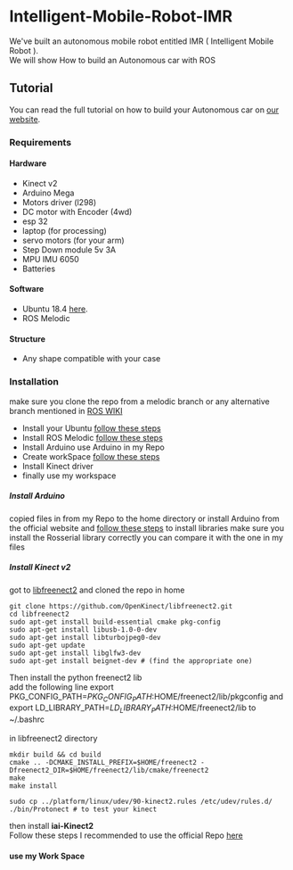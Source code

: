 # Intelligent-Mobile-Robot-IMR
We've built an autonomous mobile robot entitled IMR ( Intelligent Mobile Robot ). <br>
We will show How to build an Autonomous car with ROS 
## Tutorial
You can read the full tutorial on how to build your Autonomous car on [our website](https://mostafasaleh1.github.io/graduation-project-website/).
### Requirements
#### Hardware
- Kinect v2
- Arduino Mega
- Motors driver (l298)
- DC motor with Encoder (4wd)
- esp 32 
- laptop (for processing)
- servo motors (for your arm)
- Step Down module 5v 3A
- MPU IMU 6050
- Batteries
####  Software 
- Ubuntu 18.4 [here](http://releases.ubuntu.com/18.04/ubuntu-18.04.6-desktop-amd64.iso).
- ROS Melodic
#### Structure
- Any shape compatible with your case 
### Installation 
make sure you clone the repo from a melodic branch or any alternative branch mentioned in [ROS WIKI](http://wiki.ros.org/Documentation) 
- Install your Ubuntu [follow these steps](https://ubuntu.com/tutorials/install-ubuntu-desktop#1-overview)
- Install ROS Melodic [follow these steps](http://wiki.ros.org/melodic/Installation/Ubuntu)
- Install Arduino use Arduino in my Repo
- Create workSpace [follow these steps](http://wiki.ros.org/catkin/Tutorials/create_a_workspace)
- Install Kinect driver
- finally use my workspace 
##### Install Arduino 
copied files in from my Repo to the home directory or install Arduino from the official website and [follow these steps](http://wiki.ros.org/rosserial_arduino/Tutorials/Arduino%20IDE%20Setup) to install libraries make sure you install the Rosserial library correctly you can compare it with the one in my files 
##### Install Kinect v2
got to [libfreenect2](https://github.com/OpenKinect/libfreenect2.git) and cloned the repo in home
```
git clone https://github.com/OpenKinect/libfreenect2.git
cd libfreenect2
sudo apt-get install build-essential cmake pkg-config
sudo apt-get install libusb-1.0-0-dev
sudo apt-get install libturbojpeg0-dev
sudo apt-get update
sudo apt-get install libglfw3-dev
sudo apt-get install beignet-dev # (find the appropriate one)
```
Then install the python freenect2 lib <br>
add the following line export PKG_CONFIG_PATH=$PKG_CONFIG_PATH:$HOME/freenect2/lib/pkgconfig and export LD_LIBRARY_PATH=$LD_LIBRARY_PATH:$HOME/freenect2/lib to ~/.bashrc <br>
<br>
in libfreenect2 directory
```
mkdir build && cd build
cmake .. -DCMAKE_INSTALL_PREFIX=$HOME/freenect2 -Dfreenect2_DIR=$HOME/freenect2/lib/cmake/freenect2
make
make install

sudo cp ../platform/linux/udev/90-kinect2.rules /etc/udev/rules.d/
./bin/Protonect # to test your kinect
```
then install <strong> iai-Kinect2</strong><br>
Follow these steps I recommended to use the official Repo [here](https://github.com/code-iai/iai_kinect2/tree/master) <br>
#### use my Work Space
